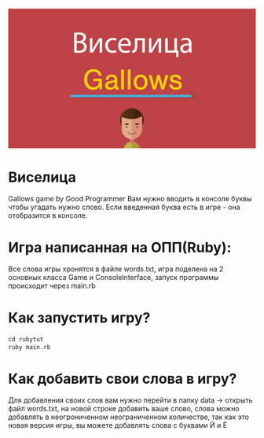 ![Image alt](https://github.com/yegorch/gallows/blob/main/maxresdefault.jpg)

# Виселица
Gallows game by Good Programmer
Вам нужно вводить в консоле буквы чтобы угадать нужно слово. Если введенная буква есть в игре - она отобразится в консоле.

# Игра написанная на ОПП(Ruby):
Все слова игры хронятся в файле words.txt, игра поделена на 2 основных класса Game и ConsoleInterface, запуск программы происходит через main.rb

# Как запустить игру?

```
cd rubytut
ruby main.rb

```

# Как добавить свои слова в игру?

Для добавления своих слов вам нужно перейти в папку data -> открыть файл words.txt, на новой строке добавить ваше слово, слова можно добавлять в неогрониченном неограниченном количестве, так как это новая версия игры, вы можете добавлять слова с буквами Й и Ё
